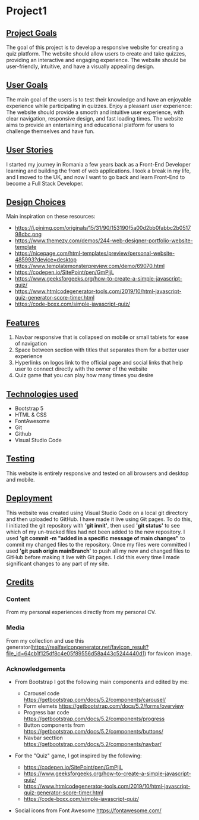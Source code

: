  
<h1> Project1 </h1>




## [**Project Goals**](#project-goals)

The goal of this project is to develop a responsive website for creating a quiz platform. The website should allow users to create and take quizzes, providing an interactive and engaging experience. The website should be user-friendly, intuitive, and have a visually appealing design.


## [**User Goals**](#user-goals)

The main goal of the users is to test their knowledge and have an enjoyable experience while participating in quizzes. Enjoy a pleasant user experience: The website should provide a smooth and intuitive user experience, with clear navigation, responsive design, and fast loading times. The website aims to provide an entertaining and educational platform for users to challenge themselves and have fun.

## [**User Stories**](#user-stories)

I started my journey in Romania a few years back as a Front-End Developer learning and building the front of web applications. I took a break in my life, and I moved to the UK, and now I want to go back and learn Front-End to become a Full Stack Developer.

## [**Design Choices**](#design-choices)

Main inspiration on these resources:
* https://i.pinimg.com/originals/15/31/90/153190f5a00d2bb0fabbc2b051798cbc.png
* https://www.themezy.com/demos/244-web-designer-portfolio-website-template
* https://nicepage.com/html-templates/preview/personal-website-485993?device=desktop
* https://www.templatemonsterpreview.com/demo/69070.html
* https://codepen.io/SitePoint/pen/GmPjjL
* https://www.geeksforgeeks.org/how-to-create-a-simple-javascript-quiz/
* https://www.htmlcodegenerator-tools.com/2019/10/html-javascript-quiz-generator-score-timer.html
* https://code-boxx.com/simple-javascript-quiz/

## [**Features**](#features)

1. Navbar responsive that is collapsed on mobile or small tablets for ease of navigation
2. Space between section with titles that separates them for a better user experience
3. Hyperlinks on logos link to the official page and social links that help user to connect directly with the owner of the website
4. Quiz game that you can play how many times you desire

## [**Technologies used**](#technologies-used)

- Bootstrap 5
- HTML & CSS 
- FontAwesome
- Git
- Github
- Visual Studio Code

## [**Testing**](#testing)

This website is entirely responsive and tested on all browsers and desktop and mobile.

## [**Deployment**](#deployment)

This website was created using Visual Studio Code on a local git directory and then uploaded to GitHub. 
I have made it live using Git pages. To do this, I initiated the git repository with **'git innit'**, then used **'git status'** to see which of my un-tracked files had not been added to the new repository. 
I used **'git commit -m "added in a specific message of main changes"** to commit my changed files to the repository. 
Once my files were committed I used **'git push origin mainBranch'** to push all my new and changed files to GitHub before making it live with Git pages. 
I did this every time I made significant changes to any part of my site.

## [**Credits**](#credits)

### Content
From my personal experiences directly from my personal CV.

### Media
From my collection and use this generator(https://realfavicongenerator.net/favicon_result?file_id=64cb1f125df8c4e05f89556d58a443c5244440d1) for favicon image.

### Acknowledgements

* From Bootstrap I got the following main components and edited by me:
  * Carousel code https://getbootstrap.com/docs/5.2/components/carousel/
  * Form elemets https://getbootstrap.com/docs/5.2/forms/overview
  * Progress bar code https://getbootstrap.com/docs/5.2/components/progress
  * Button components from https://getbootstrap.com/docs/5.2/components/buttons/
  * Navbar secttion https://getbootstrap.com/docs/5.2/components/navbar/

* For the "Quiz" game, I got inspired by the following:
  * https://codepen.io/SitePoint/pen/GmPjjL
  * https://www.geeksforgeeks.org/how-to-create-a-simple-javascript-quiz/
  * https://www.htmlcodegenerator-tools.com/2019/10/html-javascript-quiz-generator-score-timer.html
  * https://code-boxx.com/simple-javascript-quiz/

* Social icons from Font Awesome https://fontawesome.com/
